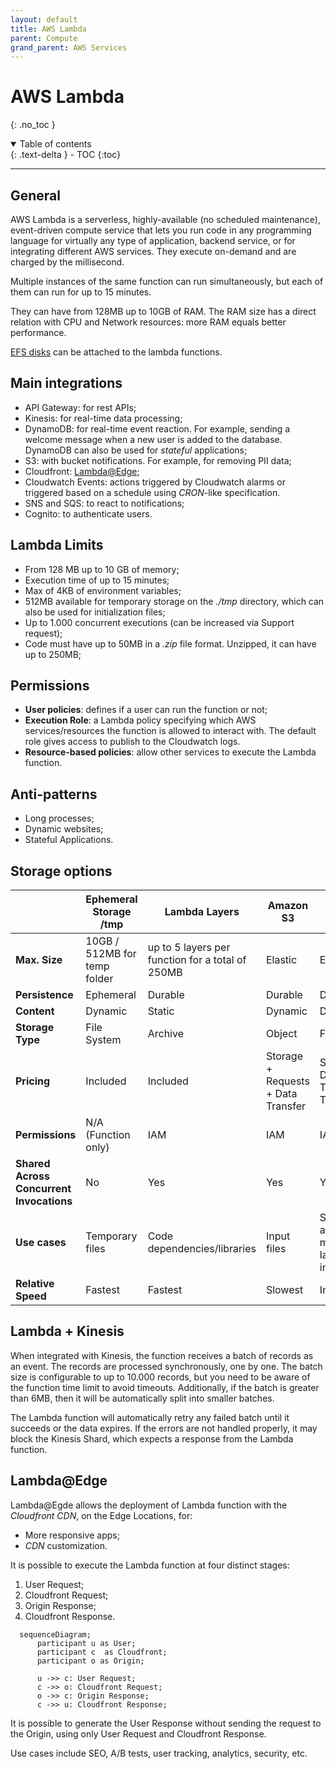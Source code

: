 ```yaml
---
layout: default
title: AWS Lambda
parent: Compute
grand_parent: AWS Services
---
```


# AWS Lambda
{: .no_toc }

<details open markdown="block">
  <summary>
    Table of contents
  </summary>
  {: .text-delta }
- TOC
{:toc}
</details>

---

## General

AWS Lambda is a serverless, highly-available (no scheduled maintenance), event-driven compute service that lets you run code in any programming language for virtually any type of application, backend service, or for integrating different AWS services. They execute on-demand and are charged by the millisecond.

Multiple instances of the same function can run simultaneously, but each of them can run for up to 15 minutes. 

They can have from 128MB up to 10GB of RAM. The RAM size has a direct relation with CPU and Network resources: more RAM equals better performance.

[EFS disks](https://paulohsilvapinto.github.io/aws-certify/docs/services/storage/efs.html) can be attached to the lambda functions.

## Main integrations

- API Gateway: for rest APIs;
- Kinesis: for real-time data processing;
- DynamoDB: for real-time event reaction. For example, sending a welcome message when a new user is added to the database. DynamoDB can also be used for *stateful* applications;
- S3: with bucket notifications. For example, for removing PII data;
- Cloudfront: [Lambda@Edge](#lambdaedge);
- Cloudwatch Events: actions triggered by Cloudwatch alarms or triggered based on a schedule using *CRON*-like specification.
- SNS and SQS: to react to notifications;
- Cognito: to authenticate users.

## Lambda Limits

- From 128 MB up to 10 GB of memory;
- Execution time of up to 15 minutes;
- Max of 4KB of environment variables;
- 512MB available for temporary storage on the *./tmp* directory, which can also be used for initialization files;
- Up to 1.000 concurrent executions (can be increased via Support request);
- Code must have up to 50MB in a *.zip* file format. Unzipped, it can have up to 250MB;

## Permissions

- **User policies**: defines if a user can run the function or not;
- **Execution Role**: a Lambda policy specifying which AWS services/resources the function is allowed to interact with. The default role gives access to publish to the Cloudwatch logs.
- **Resource-based policies**: allow other services to execute the Lambda function.

## Anti-patterns

- Long processes;
- Dynamic websites;
- Stateful Applications.

## Storage options

|                                          | Ephemeral Storage /tmp       | Lambda Layers                                    | Amazon S3                          | Amazon EFS                                    |
| ------------------------------------ | ---------------------------- | ------------------------------------------------ | ---------------------------------- | --------------------------------------------- |
| **Max. Size**                            | 10GB / 512MB for temp folder | up to 5 layers per function for a total of 250MB | Elastic                            | Elastic                                       |
| **Persistence**                          | Ephemeral                    | Durable                                          | Durable                            | Durable                                       |
| **Content**                              | Dynamic                      | Static                                           | Dynamic                            | Dynamic                                       |
| **Storage Type**                         | File System                  | Archive                                          | Object                             | File System                                   |
| **Pricing**                              | Included                     | Included                                         | Storage + Requests + Data Transfer | Storage + Data Transfer + Throughput          |
| **Permissions**                          | N/A  (Function only)         | IAM                                              | IAM                                | IAM + NFS                                     |
| **Shared Across Concurrent Invocations** | No                           | Yes                                              | Yes                                | Yes                                           |
| **Use cases**                            | Temporary files              | Code dependencies/libraries                      | Input files                        | Shared files across multiple lambda instances |
| **Relative Speed**                       | Fastest                      | Fastest                                          | Slowest                            | Intermediate                                  |

## Lambda + Kinesis

When integrated with Kinesis, the function receives a batch of records as an event. The records are processed synchronously, one by one. The batch size is configurable to up to 10.000 records, but you need to be aware of the function time limit to avoid timeouts. Additionally, if the batch is greater than 6MB, then it will be automatically split into smaller batches.

The Lambda function will automatically retry any failed batch until it succeeds or the data expires. If the errors are not handled properly, it may block the Kinesis Shard, which expects a response from the Lambda function. 

## Lambda@Edge

Lambda@Egde allows the deployment of Lambda function with the *Cloudfront CDN*, on the Edge Locations, for:

- More responsive apps;
- *CDN* customization.

It is possible to execute the Lambda function at four distinct stages:

1. User Request;
2. Cloudfront Request;
3. Origin Response;
4. Cloudfront Response.

```mermaid
  sequenceDiagram;
      participant u as User;
      participant c  as Cloudfront;
      participant o as Origin;

      u ->> c: User Request;
      c ->> o: Cloudfront Request;
      o ->> c: Origin Response;
      c ->> u: Cloudfront Response;
```

It is possible to generate the User Response without sending the request to the Origin, using only User Request and Cloudfront Response.

Use cases include SEO, A/B tests, user tracking, analytics, security, etc.